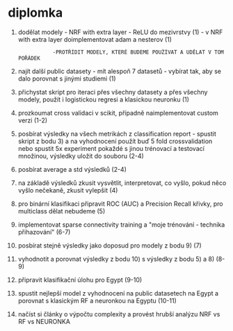 # diplomka

1) dodělat modely - NRF with extra layer - ReLU do mezivrstvy (1)
                  - v NRF with extra layer doimplementovat adam a nesterov (1)
                  
                  -PROTŘÍDIT MODELY, KTERÉ BUDEME POUŽÍVAT A UDĚLAT V TOM POŘÁDEK

2) najít další public datasety - mít alespoň 7 datasetů - vybírat tak, aby se dalo porovnat s jinými studiemi (1)
3) přichystat skript pro iteraci přes všechny datasety a přes všechny modely, použít i logistickou regresi a klasickou neuronku (1)
4) prozkoumat cross validaci v scikit, případně naimplementovat custom verzi (1-2)
5) posbírat výsledky na všech metrikách z classification report - spustit skript z bodu 3) a na vyhodnocení použít buď 5 fold crossvalidation nebo spustit 5x experiment pokaždé s jinou trénovací a testovací množinou, výsledky uložit do souboru (2-4)
6) posbírat average a std výsledků (2-4)
7) na základě výsledků zkusit vysvětlit, interpretovat, co vyšlo, pokud něco vyšlo nečekaně, zkusit vylepšit (4)
8) pro binární klasifikaci připravit ROC (AUC) a Precision Recall křivky, pro multiclass dělat nebudeme (5)
9) implementovat sparse connectivity training a "moje trénování - technika přihazování" (6-7)
10) posbírat stejně výsledky jako doposud pro modely z bodu 9) (7)
11) vyhodnotit a porovnat výsledky z bodu 10) s výsledky z bodu 5) a 8) (8-9)
12) připravit klasifikační úlohu pro Egypt (9-10)
13) spustit nejlepší model z vyhodnocení na public datasetech na Egypt a porovnat s klasickým RF a neuronkou na Egyptu (10-11)
14) načíst si články o výpočtu complexity a provést hrubší analýzu NRF vs RF vs NEURONKA
